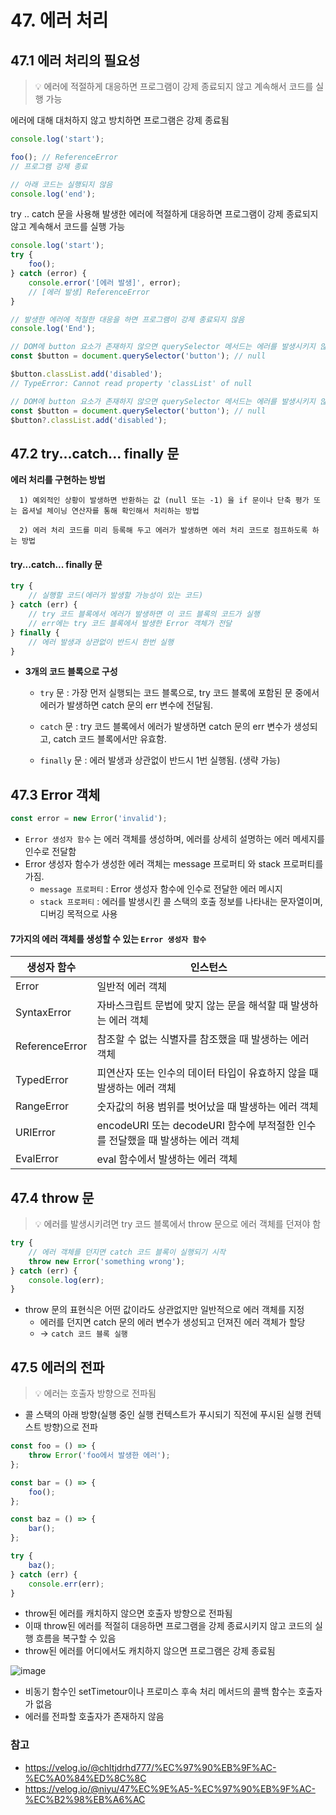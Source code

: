 # 47. 에러 처리

## 47.1 에러 처리의 필요성

> 💡 에러에 적절하게 대응하면 프로그램이 강제 종료되지 않고 계속해서 코드를 실행 가능

에러에 대해 대처하지 않고 방치하면 프로그램은 강제 종료됨

```js
console.log('start');

foo(); // ReferenceError
// 프로그램 강제 종료

// 아래 코드는 실행되지 않음
console.log('end');
```

try .. catch 문을 사용해 발생한 에러에 적절하게 대응하면 프로그램이 강제 종료되지 않고 계속해서 코드를 실행 가능

```js
console.log('start');
try {
	foo();
} catch (error) {
	console.error('[에러 발생]', error);
	// [에러 발생] ReferenceError
}

// 발생한 에러에 적절한 대응을 하면 프로그램이 강제 종료되지 않음
console.log('End');
```

```js
// DOM에 button 요소가 존재하지 않으면 querySelector 메서드는 에러를 발생시키지 않고 null을 반환
const $button = document.querySelector('button'); // null

$button.classList.add('disabled');
// TypeError: Cannot read property 'classList' of null
```

```js
// DOM에 button 요소가 존재하지 않으면 querySelector 메서드는 에러를 발생시키지 않고 null을 반환
const $button = document.querySelector('button'); // null
$button?.classList.add('disabled');
```

## 47.2 try...catch... finally 문

**에러 처리를 구현하는 방법**

```
  1) 예외적인 상황이 발생하면 반환하는 값 (null 또는 -1) 을 if 문이나 단축 평가 또는 옵셔널 체이닝 연산자를 통해 확인해서 처리하는 방법

  2) 에러 처리 코드를 미리 등록해 두고 에러가 발생하면 에러 처리 코드로 점프하도록 하는 방법
```

#### try...catch... finally 문

```js
try {
	// 실행할 코드(에러가 발생할 가능성이 있는 코드)
} catch (err) {
	// try 코드 블록에서 에러가 발생하면 이 코드 블록의 코드가 실행
	// err에는 try 코드 블록에서 발생한 Error 객체가 전달
} finally {
	// 에러 발생과 상관없이 반드시 한번 실행
}
```

- **3개의 코드 블록으로 구성**

  - `try` 문 : 가장 먼저 실행되는 코드 블록으로, try 코드 블록에 포함된 문 중에서 에러가 발생하면 catch 문의 err 변수에 전달됨.
    <br>

  - `catch` 문 : try 코드 블록에서 에러가 발생하면 catch 문의 err 변수가 생성되고, catch 코드 블록에서만 유효함.
    <br>
  - `finally` 문 : 에러 발생과 상관없이 반드시 1번 실행됨. (생략 가능)

## 47.3 Error 객체

```jsx
const error = new Error('invalid');
```

- `Error 생성자 함수` 는 에러 객체를 생성하며, 에러를 상세히 설명하는 에러 메세지를 인수로 전달함
  <br>
- Error 생성자 함수가 생성한 에러 객체는 message 프로퍼티 와 stack 프로퍼티를 가짐.
  - `message 프로퍼티` : Error 생성자 함수에 인수로 전달한 에러 메시지
  - `stack 프로퍼티` : 에러를 발생시킨 콜 스택의 호출 정보를 나타내는 문자열이며, 디버깅 목적으로 사용

#### 7가지의 에러 객체를 생성할 수 있는 `Error 생성자 함수`

| 생성자 함수    | 인스턴스                                                                       |
| -------------- | ------------------------------------------------------------------------------ |
| Error          | 일반적 에러 객체                                                               |
| SyntaxError    | 자바스크립트 문법에 맞지 않는 문을 해석할 때 발생하는 에러 객체                |
| ReferenceError | 참조할 수 없는 식별자를 참조했을 때 발생하는 에러 객체                         |
| TypedError     | 피연산자 또는 인수의 데이터 타입이 유효하지 않을 때 발생하는 에러 객체         |
| RangeError     | 숫자값의 허용 범위를 벗어났을 때 발생하는 에러 객체                            |
| URIError       | encodeURI 또는 decodeURI 함수에 부적절한 인수를 전달했을 때 발생하는 에러 객체 |
| EvalError      | eval 함수에서 발생하는 에러 객체                                               |

## 47.4 throw 문

> 💡 에러를 발생시키려면 try 코드 블록에서 throw 문으로 에러 객체를 던져야 함

```js
try {
	// 에러 객체를 던지면 catch 코드 블록이 실행되기 시작
	throw new Error('something wrong');
} catch (err) {
	console.log(err);
}
```

- throw 문의 표현식은 어떤 값이라도 상관없지만 일반적으로 에러 객체를 지정
  - 에러를 던지면 catch 문의 에러 변수가 생성되고 던져진 에러 객체가 할당
  - → `catch 코드 블록 실행`

## 47.5 에러의 전파

> 💡 에러는 호출자 방향으로 전파됨

- 콜 스택의 아래 방향(실행 중인 실행 컨텍스트가 푸시되기 직전에 푸시된 실행 컨텍스트 방향)으로 전파

```js
const foo = () => {
	throw Error('foo에서 발생한 에러');
};

const bar = () => {
	foo();
};

const baz = () => {
	bar();
};

try {
	baz();
} catch (err) {
	console.err(err);
}
```

- throw된 에러를 캐치하지 않으면 호출자 방향으로 전파됨
- 이때 throw된 에러를 적절히 대응하면 프로그램을 강제 종료시키지 않고 코드의 실행 흐름을 복구할 수 있음
- throw된 에러를 어디에서도 캐치하지 않으면 프로그램은 강제 종료됨

![image](https://user-images.githubusercontent.com/55246584/153345578-60119574-406a-4f94-bf24-de35c2573946.png)

- 비동기 함수인 setTimetour이나 프로미스 후속 처리 메서드의 콜백 함수는 호출자가 없음
- 에러를 전파할 호출자가 존재하지 않음

### 참고

- https://velog.io/@chltjdrhd777/%EC%97%90%EB%9F%AC-%EC%A0%84%ED%8C%8C
- https://velog.io/@niyu/47%EC%9E%A5-%EC%97%90%EB%9F%AC-%EC%B2%98%EB%A6%AC
